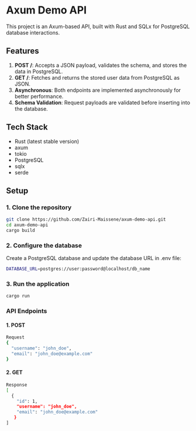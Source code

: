 # Axum Demo API

This project is an Axum-based API, built with Rust and SQLx for PostgreSQL database interactions.

## Features

1. **POST /**: Accepts a JSON payload, validates the schema, and stores the data in PostgreSQL.
2. **GET /**: Fetches and returns the stored user data from PostgreSQL as JSON.
3. **Asynchronous**: Both endpoints are implemented asynchronously for better performance.
4. **Schema Validation**: Request payloads are validated before inserting into the database.

## Tech Stack

- Rust (latest stable version)
- axum
- tokio
- PostgreSQL
- sqlx 
- serde

## Setup

### 1. Clone the repository

```sh
git clone https://github.com/Zairi-Maissene/axum-demo-api.git
cd axum-demo-api
cargo build
```
### 2. Configure the database
   Create a PostgreSQL database and update the database URL in .env file:

````sh
DATABASE_URL=postgres://user:password@localhost/db_name
````

### 3. Run the application

```sh
cargo run
```

### API Endpoints
#### 1. POST 
```sh
Request
{
  "username": "john_doe",
  "email": "john_doe@example.com"
}
````
#### 2. GET
```sh
Response
[
  {
    "id": 1,
    "username": "john_doe",
    "email": "john_doe@example.com"
   }
]
````
